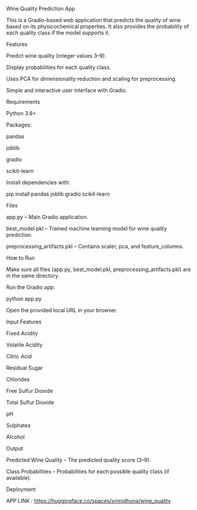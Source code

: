 Wine Quality Prediction App

This is a Gradio-based web application that predicts the quality of wine based on its physicochemical properties. It also provides the probability of each quality class if the model supports it.

Features

Predict wine quality (integer values 3–9).

Display probabilities for each quality class.

Uses PCA for dimensionality reduction and scaling for preprocessing.

Simple and interactive user interface with Gradio.

Requirements

Python 3.8+

Packages:

pandas

joblib

gradio

scikit-learn

Install dependencies with:

pip install pandas joblib gradio scikit-learn

Files

app.py – Main Gradio application.

best_model.pkl – Trained machine learning model for wine quality prediction.

preprocessing_artifacts.pkl – Contains scaler, pca, and feature_columns.

How to Run

Make sure all files (app.py, best_model.pkl, preprocessing_artifacts.pkl) are in the same directory.

Run the Gradio app:

python app.py


Open the provided local URL in your browser.

Input Features

Fixed Acidity

Volatile Acidity

Citric Acid

Residual Sugar

Chlorides

Free Sulfur Dioxide

Total Sulfur Dioxide

pH

Sulphates

Alcohol

Output

Predicted Wine Quality – The predicted quality score (3–9).

Class Probabilities – Probabilities for each possible quality class (if available).

Deployment

APP LINK : https://huggingface.co/spaces/srimidhuna/wine_quality
